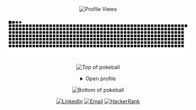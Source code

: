 <p align="center">
    <img src="https://komarev.com/ghpvc/?username=AntrikshVerma991&style=plastic&color=blueviolet" alt="Profile Views"/>
</p>
<p align = "center">
	<img src = "https://github.com/7oSkaaa/7oSkaaa/blob/output/github-contribution-grid-snake.svg?" alt = "Snake Game"/>
</p>

<div align="center">

![Top of pokeball](https://user-images.githubusercontent.com/44261381/209363264-ac854d3c-2cc2-44c4-928e-8a08d1013f46.png)

<details>
<summary>Open profile</summary>

<br>
<div>
   <div align="center">
      <img height="200" src="https://github.com/iamantrikshverma/iamantrikshverma/blob/main/antiksh2.jpg" alt="photo of Antriksh Verma">
  </div> 
  <div align="center">
      <a href="https://git.io/typing-svg">
          <img src="https://readme-typing-svg.demolab.com/?font=VT323&size=35&duration=3500&pause=300&color=6A0572&center=true&vCenter=true&width=500&lines=Hey%2C+I+am+Antriksh;Welcome+to+My+GitHub+Profile; Passionate+about+technology+and+learning;BTech+in+CSE;Full-stack+Developer;Boxing+enthusiast; Hardworking+and+dedicated;Sports+lover; Coding+and+problem-solving+enthusiast" alt="Typing SVG" />
      </a>
  </div>
</div>

<details>
<summary>About me</summary>

<div align="left">

```js
/**
 * Represents me.
 *
 * @constructor
 * @param {string} location - Sikar, Rajasthan, India.
 * @param {string} languages - English, Hindi.
 * @param {string} jobTitle - Student.
 * @param {string} specialization - Full-stack development, Machine Learning.
 * @param {string} interests - Technology, Problem-solving, Data Science.
 * @param {string} hobbies - Swimming, Cricket, Kabaddi, Chess, Reading books, Coding.
 * @param {string} education - BTech in CSE, Sobhasaria Group of Institutions, Bikaner Technical University, Sikar, CGPA 8.22, Year 2024.
 * @param {string} seniorSecondary - Science (PCM), 65%, CBSE, Year 2018, Gyanodaya Public School, Dadiya, Sikar.
 * @param {string} secondary - 10th, 9.4 CGPA, CBSE, Year 2016, Gyanodaya Public School, Dadiya, Sikar.
 * @param {string} activities - Boxing: State Sub Junior Silver Medalist (2015), DU Trial (2019) (National).
 * @param {string} internships - Ybi Foundation: Machine Learning and Data Science using Python, 1 month, June 2023.
 * @param {string} projects - RentalBuddy: A rental accommodation search platform using MERN stack, Tailwind CSS, Redux, Firebase, April 2024.
 * @param {string} skills - C, Python, OOPs, DSA, DBMS (SQL, SQLite, MongoDB), HTML, CSS, JavaScript, React, Flask, Data Science.
 * @param {string} achievements - HackerRank Python 4-star coder, DataCamp learning.
 * @param {string} approachable - Yes, for collaboration on exciting projects.
 * @param {string} strength - Dedication.
 * @param {string} weakness - Procrastination.
 *
 * @throws {Punch} To any and all bugs.
 *
 * @returns {Object} Antriksh.
 */
```

</div>

</details>

<details>
<summary>Tools</summary>
<div>
  <p style="display: inline-block;" align="center">
    <kbd>
      <kbd>Programming Languages</kbd>
      <br><br>
      <img width="30px" src="https://cdn.jsdelivr.net/gh/devicons/devicon/icons/c/c-original.svg" alt="C" title="C"/>
      <img width="30px" src="https://cdn.jsdelivr.net/gh/devicons/devicon/icons/python/python-original.svg" alt="Python" title="Python"/>
      <img width="30px" src="https://cdn.jsdelivr.net/gh/devicons/devicon/icons/javascript/javascript-original.svg" alt="JavaScript" title="JavaScript"/>
    </kbd>
    <kbd>
      <kbd>Backend</kbd>
      <br><br>
      <img width="30px" src="https://cdn.jsdelivr.net/gh/devicons/devicon/icons/flask/flask-original.svg" alt="Flask" title="Flask"/>
    </kbd>
    <kbd>
      <kbd>Frontend</kbd>
      <br><br>
      <img width="30px" src="https://cdn.jsdelivr.net/gh/devicons/devicon/icons/html5/html5-original.svg" alt="HTML" title="HTML"/>
      <img width="30px" src="https://cdn.jsdelivr.net/gh/devicons/devicon/icons/css3/css3-original.svg" alt="CSS" title="CSS"/>
      <img width="30px" src="https://cdn.jsdelivr.net/gh/devicons/devicon/icons/javascript/javascript-original.svg" alt="JavaScript" title="JavaScript"/>
      <img width="30px" src="https://cdn.jsdelivr.net/gh/devicons/devicon/icons/react/react-original.svg" alt="React" title="React"/>
    </kbd>
    <kbd>
      <kbd>Database</kbd>
      <br><br>
      <img width="30px" src="https://cdn.jsdelivr.net/gh/devicons/devicon/icons/mysql/mysql-original.svg" alt="SQL" title="SQL"/>
      <img width="30px" src="https://cdn.jsdelivr.net/gh/devicons/devicon/icons/sqlite/sqlite-original.svg" alt="SQLite" title="SQLite"/>
      <img width="30px" src="https://cdn.jsdelivr.net/gh/devicons/devicon/icons/mongodb/mongodb-original.svg" alt="MongoDB" title="MongoDB"/>
    </kbd>
    <kbd>
      <kbd>Data Science</kbd>
      <br><br>
      <img width="30px" src="https://cdn.jsdelivr.net/gh/devicons/devicon/icons/python/python-original.svg" alt="Python" title="Python"/>
    </kbd>
    <kbd>
      <kbd>Tools</kbd>
      <br><br>
      <img width="30px" src="https://cdn.jsdelivr.net/gh/devicons/devicon/icons/vscode/vscode-original.svg" alt="VSCode" title="VSCode"/>
    </kbd>
  </p>
</div>
</details>

<details>
  <summary>GitHub Stats</summary>
  <br>
  <p align="center">
    <img align="center" src="https://github-readme-stats.vercel.app/api?username=iamantrikshverma&show_icons=true&show=reviews,discussions_started,discussions_answered,prs_merged,prs_merged_percentage" alt="GitHub Stats">
  </p>
</details>

<details>
  <summary>Projects and Internships</summary>
  <br>
  <ul>
    <li><strong>RentalBuddy (April 2024):</strong> A rental accommodation search platform aimed at transforming the rental process with simplicity and efficiency. Features include comprehensive property listings, efficient search and booking, and responsive customer support. Tech stack: MERN stack, Tailwind CSS, Redux, Firebase.</li>
    <li><strong>Internship at Ybi Foundation (June 2023):</strong> Worked on Machine Learning and Data Science using Python for one month.</li>
    <li><strong>Training at Acadivice Firm:</strong> Developed an ATM management system using Flask and Tkinter GUI library, along with additional data science projects.</li>
  </ul>
</details>

<details>
  <summary>Quote</summary>
  <br>
  <blockquote>
    “The only way to do great work is to love what you do.”<br><strong>– Steve Jobs</strong>
  </blockquote>
</details>

<details>
  <summary>Free DOSE hit</summary>
  <br>
  <small><i>DOSE (dopamine, oxytocin, serotonin & endorphin), refresh page if dose was ineffective.</i></small>
  <br>
  <div align="center"><img src="https://readme-jokes.vercel.app/api?theme=monokai" alt="Jokes Card" /></div>
</details>

<details>
<summary>What can I do for you?</summary>
<table style="border: none">
  <tr>
    <td width="50%" valign="top">
      <h2>Let's Work on Your Project Together!</h2>
      <p>If you have any questions about full-stack development, machine learning, or coding in general, feel free to <a href="mailto:antrikshverma991@gmail.com">contact me by email</a>.</p>
    </td>
    <td width="50%" valign="top">
      <h2>It's not perfect, isn't it?</h2>
      <p><img alt="Feedback" src="https://img.shields.io/badge/Ask%20me-anything-1abc9c.svg"></p>
      <blockquote>“I think it’s very important to have a feedback loop, where you’re constantly thinking about what you’ve done and how you could be doing it better.”<br><strong>– Elon Musk</strong></blockquote>
    </td>
  </tr>
</table>
</details>

</details>

![Bottom of pokeball](https://user-images.githubusercontent.com/44261381/209363271-905d2a5e-8a18-44c0-a450-45dddd4d5036.png)

</div>

<div align="center">
  <a href="https://www.linkedin.com/in/antriksh-verma-950666306/" target="_blank"><img src="https://img.shields.io/static/v1?style=for-the-badge&message=LinkedIn&color=0A66C2&logo=LinkedIn&logoColor=FFFFFF&label=" alt="LinkedIn" /></a>
  <a href="mailto:iamantrikshverma@gmail.com?subject=Hi%20Antriksh%20,%20nice%20to%20meet%20you!" target="_blank"><img alt="Email" src="https://img.shields.io/static/v1?style=for-the-badge&message=Gmail&color=EA4335&logo=Gmail&logoColor=FFFFFF&label=" /></a>
  <a href="https://www.hackerrank.com/profile/iamantrikshverma" target="_blank"><img width="100px" src="https://user-images.githubusercontent.com/1194257/65596422-1cef2080-df97-11e9-9abb-a225204d1805.png" alt="HackerRank" /></a>
</div>

